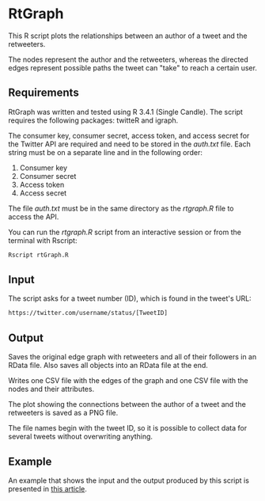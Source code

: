 # RtGraph

This R script plots the relationships between an author of a tweet and the retweeters. 

The nodes represent the author and the retweeters, whereas the directed edges represent possible paths the tweet can "take" to reach a certain user.

## Requirements

RtGraph was written and tested using R 3.4.1 (Single Candle). The script requires the following packages: twitteR and igraph.

The consumer key, consumer secret, access token, and access secret for the Twitter API are required and need to be stored in the *auth.txt* file. Each string must be on a separate line and in the following order:
1. Consumer key
2. Consumer secret
3. Access token
4. Access secret

The file *auth.txt* must be in the same directory as the *rtgraph.R* file to access the API.

You can run the *rtgraph.R* script from an interactive session or from the terminal with Rscript:

```bash
Rscript rtGraph.R
```

## Input

The script asks for a tweet number (ID), which is found in the tweet's URL:

```html
https://twitter.com/username/status/[TweetID]
```

## Output

Saves the original edge graph with retweeters and all of their followers in an RData file. Also saves all objects into an RData file at the end.

Writes one CSV file with the edges of the graph and one CSV file with the nodes and their attributes.

The plot showing the connections between the author of a tweet and the retweeters is saved as a PNG file.

The file names begin with the tweet ID, so it is possible to collect data for several tweets without overwriting anything.

## Example

An example that shows the input and the output produced by this script is presented in [this article](https://velaco.github.io/rtgraph-example/).

